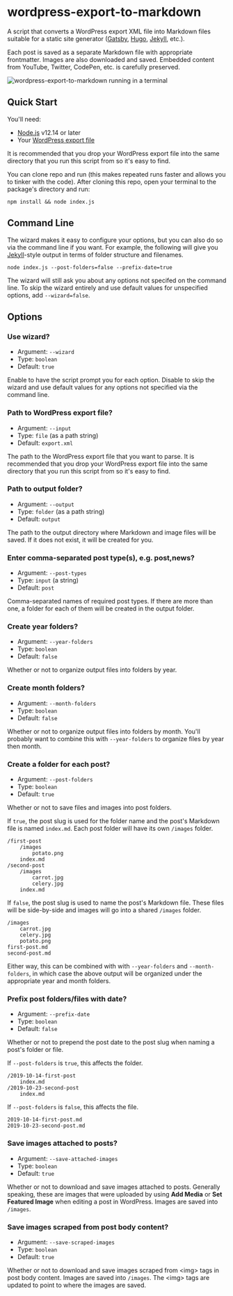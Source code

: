 # wordpress-export-to-markdown

A script that converts a WordPress export XML file into Markdown files suitable for a static site generator ([Gatsby](https://www.gatsbyjs.org/), [Hugo](https://gohugo.io/), [Jekyll](https://jekyllrb.com/), etc.).

Each post is saved as a separate Markdown file with appropriate frontmatter. Images are also downloaded and saved. Embedded content from YouTube, Twitter, CodePen, etc. is carefully preserved.

![wordpress-export-to-markdown running in a terminal](https://user-images.githubusercontent.com/1245573/72686026-3aa04280-3abe-11ea-92c1-d756a24657dd.gif)

## Quick Start

You'll need:
- [Node.js](https://nodejs.org/) v12.14 or later
- Your [WordPress export file](https://wordpress.org/support/article/tools-export-screen/)

It is recommended that you drop your WordPress export file into the same directory that you run this script from so it's easy to find.

You can clone repo and run (this makes repeated runs faster and allows you to tinker with the code). After cloning this repo, open your terminal to the package's directory and run:

```
npm install && node index.js
```

## Command Line

The wizard makes it easy to configure your options, but you can also do so via the command line if you want. For example, the following will give you [Jekyll](https://jekyllrb.com/)-style output in terms of folder structure and filenames.

```
node index.js --post-folders=false --prefix-date=true
```

The wizard will still ask you about any options not specifed on the command line. To skip the wizard entirely and use default values for unspecified options, add `--wizard=false`.

## Options

### Use wizard?

- Argument: `--wizard`
- Type: `boolean`
- Default: `true`

Enable to have the script prompt you for each option. Disable to skip the wizard and use default values for any options not specified via the command line.

### Path to WordPress export file?

- Argument: `--input`
- Type: `file` (as a path string)
- Default: `export.xml`

The path to the WordPress export file that you want to parse. It is recommended that you drop your WordPress export file into the same directory that you run this script from so it's easy to find.

### Path to output folder?

- Argument: `--output`
- Type: `folder` (as a path string)
- Default: `output`

The path to the output directory where Markdown and image files will be saved. If it does not exist, it will be created for you.

### Enter comma-separated post type(s), e.g. post,news?

- Argument: `--post-types`
- Type: `input` (a string)
- Default: `post`

Comma-separated names of required post types. If there are more than one, a folder for each of them will be created in the output folder.

### Create year folders?

- Argument: `--year-folders`
- Type: `boolean`
- Default: `false`

Whether or not to organize output files into folders by year.

### Create month folders?

- Argument: `--month-folders`
- Type: `boolean`
- Default: `false`

Whether or not to organize output files into folders by month. You'll probably want to combine this with `--year-folders` to organize files by year then month.

### Create a folder for each post?

- Argument: `--post-folders`
- Type: `boolean`
- Default: `true`

Whether or not to save files and images into post folders.

If `true`, the post slug is used for the folder name and the post's Markdown file is named `index.md`. Each post folder will have its own `/images` folder.

    /first-post
        /images
            potato.png
        index.md
    /second-post
        /images
            carrot.jpg
            celery.jpg
        index.md

If `false`, the post slug is used to name the post's Markdown file. These files will be side-by-side and images will go into a shared `/images` folder.

    /images
        carrot.jpg
        celery.jpg
        potato.png
    first-post.md
    second-post.md

Either way, this can be combined with with `--year-folders` and `--month-folders`, in which case the above output will be organized under the appropriate year and month folders.

### Prefix post folders/files with date?

- Argument: `--prefix-date`
- Type: `boolean`
- Default: `false`

Whether or not to prepend the post date to the post slug when naming a post's folder or file.

If `--post-folders` is `true`, this affects the folder.

    /2019-10-14-first-post
        index.md
    /2019-10-23-second-post
        index.md

If `--post-folders` is `false`, this affects the file.

    2019-10-14-first-post.md
    2019-10-23-second-post.md

### Save images attached to posts?

- Argument: `--save-attached-images`
- Type: `boolean`
- Default: `true`

Whether or not to download and save images attached to posts. Generally speaking, these are images that were uploaded by using **Add Media** or **Set Featured Image** when editing a post in WordPress. Images are saved into `/images`.

### Save images scraped from post body content?

- Argument: `--save-scraped-images`
- Type: `boolean`
- Default: `true`

Whether or not to download and save images scraped from &lt;img&gt; tags in post body content. Images are saved into `/images`. The &lt;img&gt; tags are updated to point to where the images are saved.

